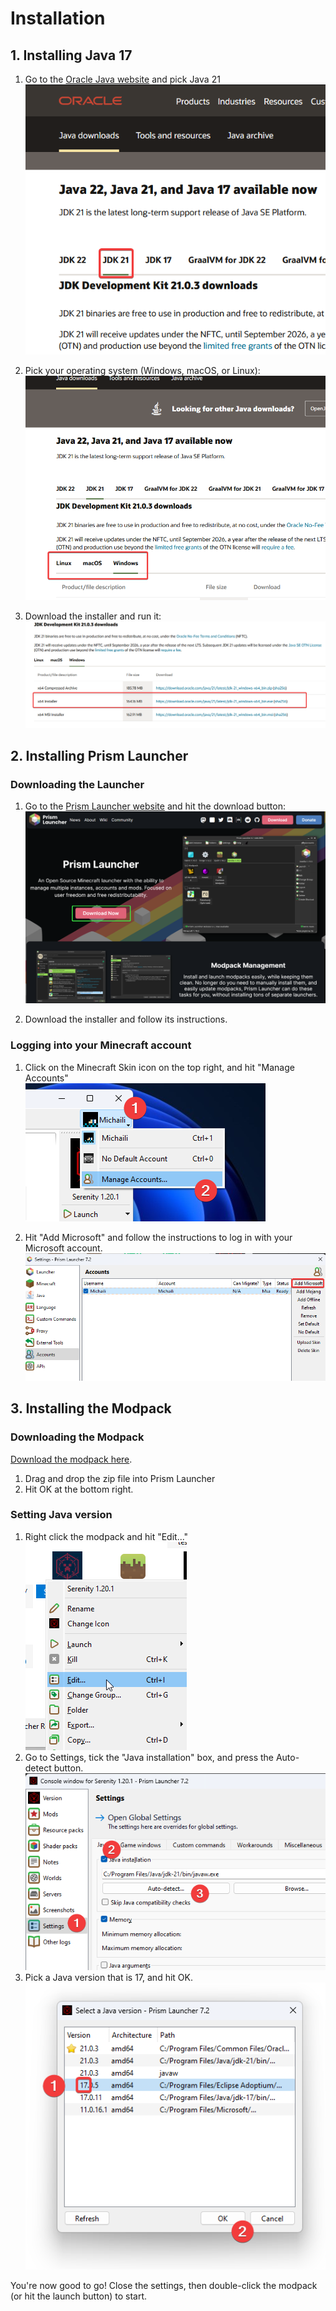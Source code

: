 # Installation

## 1. Installing Java 17

1. Go to the [Oracle Java website](https://www.oracle.com/java/technologies/downloads/#jdk21)
   and pick Java 21\
   ![Screenshot of the Oracle website, highlighting the Java 21 navigation item](./oracle_java21.png)

2. Pick your operating system (Windows, macOS, or Linux):\
   ![Screenshot of the Oracle website, highlighting the OS navigation items](./oracle_java21_os.png)

3. Download the installer and run it:\
   ![Screenshot of the Oracle website, highlighting the download button](./oracle_java21_download.png)


## 2. Installing Prism Launcher

### Downloading the Launcher

1. Go to the [Prism Launcher website](https://prismlauncher.org/) and hit the
   download button:\
   ![Screenshot of the Prism Launcher website, highlighting the download button](./prism_download_button.png)

2. Download the installer and follow its instructions.

### Logging into your Minecraft account

1. Click on the Minecraft Skin icon on the top right, and hit "Manage Accounts"\
  ![Screenshot of the Prism Launcher](./prism_manage_accounts.png)

2. Hit "Add Microsoft" and follow the instructions to log in with your
   Microsoft account.\
  ![Screenshot of the Prism Launcher](./prism_add_account.png)

## 3. Installing the Modpack

### Downloading the Modpack

[Download the modpack here](https://github.com/MichailiK/serenity-modpack/releases/download/self-updating/Serenity.1.20.1.zip).

1. Drag and drop the zip file into Prism Launcher
2. Hit OK at the bottom right.

### Setting Java version

1. Right click the modpack and hit "Edit..."\
   ![Screenshot of Prism Launcher, with the Edit button in the context menu highlighted](./prism_instance_edit.png)
2. Go to Settings, tick the "Java installation" box, and press the
   Auto-detect button.\
   ![Screenshot of the Prism Launcher instance settings](./prism_instance_settings.png)
3. Pick a Java version that is 17, and hit OK.\
  ![Screenshot of the Java version screen from Prism Launcher](./prism_instance_java_version.png)

You're now good to go! Close the settings, then double-click the modpack 
(or hit the launch button) to start.
